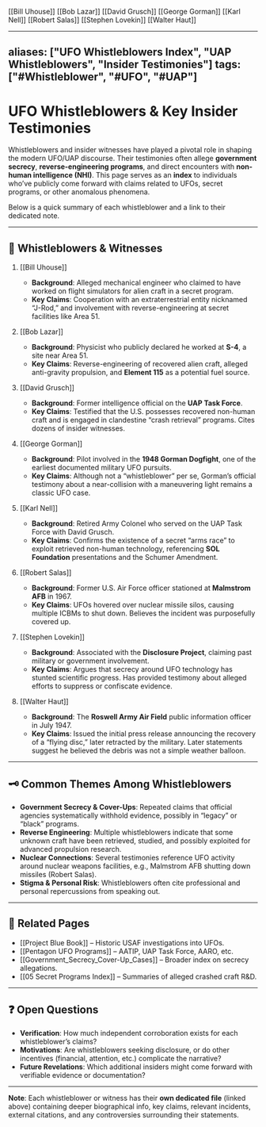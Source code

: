 [[Bill Uhouse]]
[[Bob Lazar]]
[[David Grusch]]
[[George Gorman]]
[[Karl Nell]]
[[Robert Salas]]
[[Stephen Lovekin]]
[[Walter Haut]]


---
aliases: ["UFO Whistleblowers Index", "UAP Whistleblowers", "Insider Testimonies"]
tags: ["#Whistleblower", "#UFO", "#UAP"]
---

# UFO Whistleblowers & Key Insider Testimonies

Whistleblowers and insider witnesses have played a pivotal role in shaping the modern UFO/UAP discourse. Their testimonies often allege **government secrecy**, **reverse-engineering programs**, and direct encounters with **non-human intelligence (NHI)**. This page serves as an **index** to individuals who’ve publicly come forward with claims related to UFOs, secret programs, or other anomalous phenomena.

Below is a quick summary of each whistleblower and a link to their dedicated note.

---

## 📜 Whistleblowers & Witnesses

1. [[Bill Uhouse]]  
   - **Background**: Alleged mechanical engineer who claimed to have worked on flight simulators for alien craft in a secret program.  
   - **Key Claims**: Cooperation with an extraterrestrial entity nicknamed “J-Rod,” and involvement with reverse-engineering at secret facilities like Area 51.

2. [[Bob Lazar]]  
   - **Background**: Physicist who publicly declared he worked at **S-4**, a site near Area 51.  
   - **Key Claims**: Reverse-engineering of recovered alien craft, alleged anti-gravity propulsion, and **Element 115** as a potential fuel source.

3. [[David Grusch]]  
   - **Background**: Former intelligence official on the **UAP Task Force**.  
   - **Key Claims**: Testified that the U.S. possesses recovered non-human craft and is engaged in clandestine “crash retrieval” programs. Cites dozens of insider witnesses.

4. [[George Gorman]]  
   - **Background**: Pilot involved in the **1948 Gorman Dogfight**, one of the earliest documented military UFO pursuits.  
   - **Key Claims**: Although not a “whistleblower” per se, Gorman’s official testimony about a near-collision with a maneuvering light remains a classic UFO case.

5. [[Karl Nell]]  
   - **Background**: Retired Army Colonel who served on the UAP Task Force with David Grusch.  
   - **Key Claims**: Confirms the existence of a secret “arms race” to exploit retrieved non-human technology, referencing **SOL Foundation** presentations and the Schumer Amendment.

6. [[Robert Salas]]  
   - **Background**: Former U.S. Air Force officer stationed at **Malmstrom AFB** in 1967.  
   - **Key Claims**: UFOs hovered over nuclear missile silos, causing multiple ICBMs to shut down. Believes the incident was purposefully covered up.

7. [[Stephen Lovekin]]  
   - **Background**: Associated with the **Disclosure Project**, claiming past military or government involvement.  
   - **Key Claims**: Argues that secrecy around UFO technology has stunted scientific progress. Has provided testimony about alleged efforts to suppress or confiscate evidence.

8. [[Walter Haut]]  
   - **Background**: The **Roswell Army Air Field** public information officer in July 1947.  
   - **Key Claims**: Issued the initial press release announcing the recovery of a “flying disc,” later retracted by the military. Later statements suggest he believed the debris was not a simple weather balloon.

---

## 🗝 Common Themes Among Whistleblowers

- **Government Secrecy & Cover-Ups**: Repeated claims that official agencies systematically withhold evidence, possibly in “legacy” or “black” programs.
- **Reverse Engineering**: Multiple whistleblowers indicate that some unknown craft have been retrieved, studied, and possibly exploited for advanced propulsion research.
- **Nuclear Connections**: Several testimonies reference UFO activity around nuclear weapons facilities, e.g., Malmstrom AFB shutting down missiles (Robert Salas).
- **Stigma & Personal Risk**: Whistleblowers often cite professional and personal repercussions from speaking out.

---

## 🔗 Related Pages

- [[Project Blue Book]] – Historic USAF investigations into UFOs.  
- [[Pentagon UFO Programs]] – AATIP, UAP Task Force, AARO, etc.  
- [[Government_Secrecy_Cover-Up_Cases]] – Broader index on secrecy allegations.  
- [[05 Secret Programs Index]] – Summaries of alleged crashed craft R&D.

---

## ❓ Open Questions

- **Verification**: How much independent corroboration exists for each whistleblower’s claims?  
- **Motivations**: Are whistleblowers seeking disclosure, or do other incentives (financial, attention, etc.) complicate the narrative?  
- **Future Revelations**: Which additional insiders might come forward with verifiable evidence or documentation?

---

**Note**: Each whistleblower or witness has their **own dedicated file** (linked above) containing deeper biographical info, key claims, relevant incidents, external citations, and any controversies surrounding their statements.
